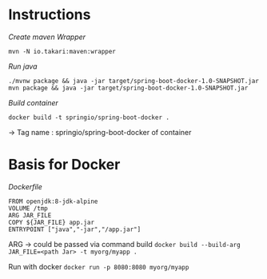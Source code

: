 # Instructions

*Create maven Wrapper*
```console
mvn -N io.takari:maven:wrapper
```

*Run java*
```console
./mvnw package && java -jar target/spring-boot-docker-1.0-SNAPSHOT.jar
mvn package && java -jar target/spring-boot-docker-1.0-SNAPSHOT.jar
```

*Build container*
```console
docker build -t springio/spring-boot-docker .
```
-> Tag name : springio/spring-boot-docker of container

# Basis for Docker


*Dockerfile*
```
FROM openjdk:8-jdk-alpine
VOLUME /tmp
ARG JAR_FILE
COPY ${JAR_FILE} app.jar
ENTRYPOINT ["java","-jar","/app.jar"]
```

ARG -> could be passed via command build ```docker build --build-arg JAR_FILE=<path Jar> -t myorg/myapp .```

Run with docker ```docker run -p 8080:8080 myorg/myapp```